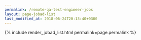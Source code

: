 ```yaml
---
permalink: /remote-qa-test-engineer-jobs
layout: page-jobad-list
last_modified_at: 2018-06-24T20:13:40+0300
---
```

{% include render_jobad_list.html permalink=page.permalink %}

